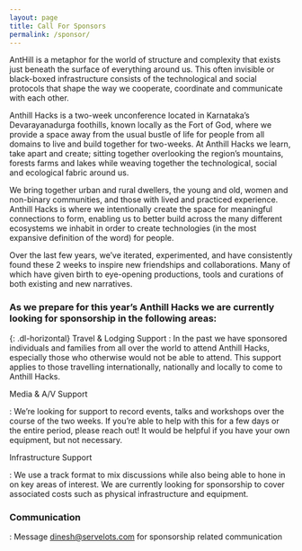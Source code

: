 ```yaml
---
layout: page
title: Call For Sponsors
permalink: /sponsor/
---
```


AntHill is a metaphor for the world of structure and complexity that exists just beneath the surface of everything around us. This often invisible or black-boxed infrastructure consists of the technological and social protocols that shape the way we cooperate, coordinate and communicate with each other.

Anthill Hacks is a two-week unconference located in Karnataka’s Devarayanadurga foothills, known locally as the Fort of God, where we provide a space away from the usual bustle of life for people from all domains to live and build together for two-weeks. At Anthill Hacks we learn, take apart and create; sitting together overlooking the region’s mountains, forests farms and lakes while weaving together the technological, social and ecological fabric around us. 

We bring together urban and rural dwellers, the young and old, women and non-binary communities, and those with lived and practiced experience. Anthill Hacks is where we intentionally create the space for meaningful connections to form, enabling us to better build across the many different ecosystems we inhabit in order to create technologies (in the most expansive definition of the word) for people.

Over the last few years, we’ve iterated, experimented, and have consistently found these 2 weeks to inspire new friendships and collaborations. Many of which have given birth to eye-opening productions, tools and curations of both existing and new narratives.



### As we prepare for this year’s Anthill Hacks we are currently looking for sponsorship in the following areas:


{: .dl-horizontal}
Travel & Lodging Support
: In the past we have sponsored individuals and families from all over the world to attend Anthill Hacks, especially those who otherwise would not be able to attend. This support applies to those travelling internationally, nationally and locally to come to Anthill Hacks.


  
Media & A/V Support

: We’re looking for support to record events, talks and workshops over the course of the two weeks. If you’re able to help with this for a few days or the entire period, please reach out! It would be helpful if you have your own equipment, but not necessary.


Infrastructure Support

: We use a track format to mix discussions while also being able to hone in on key areas of interest. We are currently looking for sponsorship to cover associated costs such as physical infrastructure and equipment.



### Communication

: Message dinesh@servelots.com for sponsorship related communication
